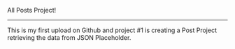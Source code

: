 All Posts Project!
____________________
This is my first upload on Github and project #1 is creating a Post Project retrieving the data from JSON Placeholder.
